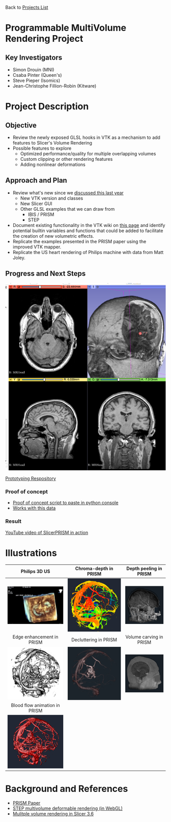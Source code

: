 Back to [Projects List](../../README.md#ProjectsList)

# Programmable MultiVolume Rendering Project

## Key Investigators

- Simon Drouin (MNI)
- Csaba Pinter (Queen's)
- Steve Pieper (Isomics)
- Jean-Christophe Fillion-Robin (Kitware)


# Project Description

## Objective

* Review the newly exposed GLSL hooks in VTK as a mechanism to add features to Slicer's Volume Rendering 
* Possible features to explore
  * Optimized performance/quality for multiple overlapping volumes
  * Custom clipping or other rendering features
  * Adding nonlinear deformations

## Approach and Plan

* Review what's new since we [discussed this last year](https://na-mic.org/wiki/Project_Week_25/Next_Generation_GPU_Volume_Rendering)
  * New VTK version and classes
  * New Slicer GUI
  * Other GLSL examples that we can draw from
    * IBIS / PRISM
    * STEP
* Document existing functionality in the VTK wiki on [this page](https://www.vtk.org/Wiki/VTK/ProgrammableMultiVolumeRendering) and identify potential builtin variables and functions that could be added to facilitate the creation of new volumetric effects.
* Replicate the examples presented in the PRISM paper using the improved VTK mapper.
* Replicate the US heart rendering of Philips machine with data from Matt Joley.

## Progress and Next Steps

![SlicerPRISM](SlicerPRISM-2018-06-28.png)

[Prototyping Respository](https://github.com/pieper/VTKCustomShaders)

### Proof of concept
* [Proof of concept script to paste in python console](https://github.com/pieper/VTKCustomShaders/blob/master/SlicerShader.py)
* [Works with this data](https://github.com/NA-MIC/ProjectWeek/releases/download/ThursdayEvening-2018-06-28/2018-06-28-Scene.mrb)

### Result
[YouTube video of SlicerPRISM in action](https://youtu.be/yiEI_yBMu8k)


# Illustrations


<!--Add pictures and links to videos that demonstrate what has been accomplished.-->
Philips 3D US             |  Chroma-depth in PRISM | Depth peeling in PRISM
:-------------------------:|:-------------------------:|:-------------------------:
![jolley-us](matt-jolley-us.png) | ![chroma-depth](chroma-depth-crop.png) | ![](depth-peeling-crop.png)
Edge enhancement in PRISM | Decluttering in PRISM | Volume carving in PRISM
![](edge-and-shading.png) | ![](decluttered-crop.png) | ![](volume-carving-crop.png)
Blood flow animation in PRISM | |  
![](flow-illustration-crop.png) | |

# Background and References

<!--Use this space for information that may help people better understand your project, like links to papers, source code, or data.-->

- [PRISM Paper](http://journals.plos.org/plosone/article?id=10.1371/journal.pone.0193636)
- [STEP multivolume deformable rendering (in WebGL)](https://www.youtube.com/watch?v=8dputUoKBTA)
- [Mulitple volume rendering in Slicer 3.6](https://www.slicer.org/wiki/Modules:VolumeRendering-Documentation-3.6)
